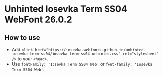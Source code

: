 # Unhinted Iosevka Term SS04 WebFont 26.0.2

## How to use

- Add `<link href="https://iosevka-webfonts.github.io/unhinted-iosevka-term-ss04/iosevka-term-ss04-unhinted.css" rel="stylesheet" />` to your `<head>`.
- Use `fontFamily: 'Iosevka Term SS04 Web'` or `font-family: 'Iosevka Term SS04 Web'`.
